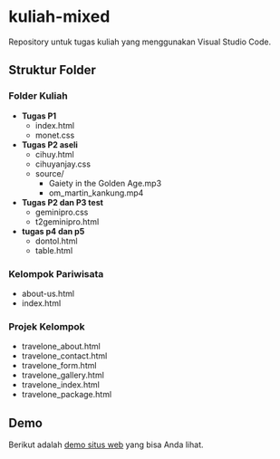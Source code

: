 # kuliah-mixed
Repository untuk tugas kuliah yang menggunakan Visual Studio Code.

## Struktur Folder

### Folder Kuliah
- **Tugas P1**
  - index.html
  - monet.css
- **Tugas P2 aseli**
  - cihuy.html
  - cihuyanjay.css
  - source/
    - Gaiety in the Golden Age.mp3
    - om_martin_kankung.mp4
- **Tugas P2 dan P3 test**
  - geminipro.css
  - t2geminipro.html
- **tugas p4 dan p5**
  - dontol.html
  - table.html

### Kelompok Pariwisata
- about-us.html
- index.html

### Projek Kelompok
- travelone_about.html
- travelone_contact.html
- travelone_form.html
- travelone_gallery.html
- travelone_index.html
- travelone_package.html

## Demo
Berikut adalah [demo situs web](web/) yang bisa Anda lihat.
